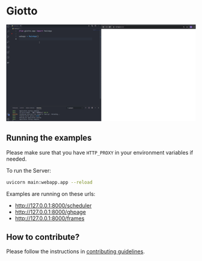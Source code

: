 # Giotto

![alt-text](./docs/giotto.gif)
## Running the examples

Please make sure that you have `HTTP_PROXY` in your environment variables if needed.

To run the Server:

```bash
uvicorn main:webapp.app --reload
```

Examples are running on these urls:

* http://127.0.0.1:8000/scheduler
* http://127.0.0.1:8000/ghpage
* http://127.0.0.1:8000/frames


## How to contribute?

Please follow the instructions in [contributing guidelines](https://github.com/acivitillo/giotto/blob/main/CONTRIBUTING.md).